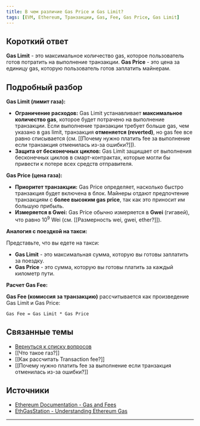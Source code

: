 ```yaml
---
title: В чем различие Gas Price и Gas Limit?
tags: [EVM, Ethereum, Транзакции, Gas, Fee, Gas Price, Gas Limit]
---
```

## Короткий ответ

**Gas Limit** - это максимальное количество gas, которое пользователь готов потратить на выполнение транзакции. **Gas Price** - это цена за единицу gas, которую пользователь готов заплатить майнерам.

## Подробный разбор

**Gas Limit (лимит газа):**

* **Ограничение расходов:**  Gas Limit устанавливает **максимальное количество gas**, которое будет потрачено на выполнение транзакции. Если выполнение транзакции требует больше gas, чем указано в gas limit, транзакция  **отменяется (reverted)**,  но gas fee все равно списывается (см. [[Почему нужно платить fee за выполнение если транзакция отменилась из-за ошибки?]]).
* **Защита от бесконечных циклов:** Gas Limit защищает от выполнения бесконечных циклов в смарт-контрактах, которые могли бы привести к  потере всех средств отправителя.


**Gas Price (цена газа):**

* **Приоритет транзакции:** Gas Price определяет, насколько быстро транзакция будет включена в блок.  Майнеры отдают предпочтение транзакциям с  **более высоким gas price**, так как это приносит им большую прибыль.  
* **Измеряется в Gwei:** Gas Price обычно измеряется в **Gwei** (гигавей),  что равно 10<sup>9</sup> Wei (см. [[Размерность wei, gwei, ether?]]).

**Аналогия с поездкой на такси:**

Представьте, что вы едете на такси:

* **Gas Limit** - это максимальная сумма, которую вы готовы заплатить за поездку.
* **Gas Price** - это сумма, которую вы готовы платить за каждый километр пути.

**Расчет Gas Fee:**

**Gas Fee (комиссия за транзакцию)**  рассчитывается как произведение Gas Limit и Gas Price:

`Gas Fee = Gas Limit * Gas Price`

## Связанные темы

* [Вернуться к списку вопросов](4.%20Список%20вопросов.md)
* [[Что такое газ?]]
* [[Как рассчитать Transaction fee?]]
* [[Почему нужно платить fee за выполнение если транзакция отменилась из-за ошибки?]]

## Источники

* [Ethereum Documentation - Gas and Fees](https://ethereum.org/en/developers/docs/gas/)
* [EthGasStation - Understanding Ethereum Gas](https://ethgasstation.info/blog/ethereum-gas-eip-1559/)


---